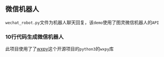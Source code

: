 ## 微信机器人

`wechat_robot.py`文件为机器人聊天回复，该`demo`使用了图灵微信机器人的`API`


### 10行代码生成微信机器人
此项目使用了了[wxpy](https://github.com/youfou/wxpy)这个开源项目的`python3`的`wxpy`库